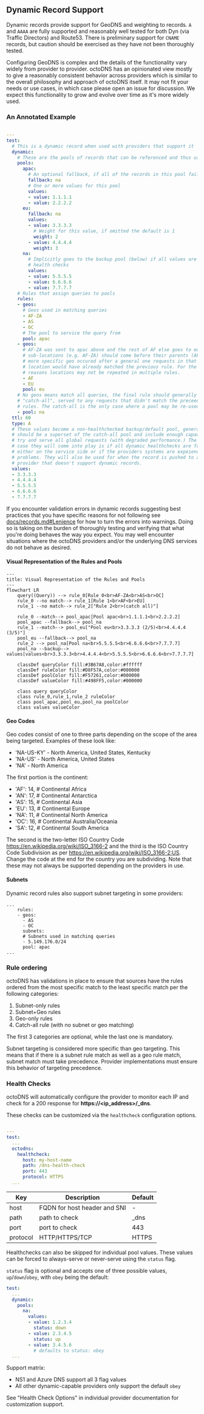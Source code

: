 ## Dynamic Record Support

Dynamic records provide support for GeoDNS and weighting to records. `A` and `AAAA` are fully supported and reasonably well tested for both Dyn (via Traffic Directors) and Route53. There is preliminary support for `CNAME` records, but caution should be exercised as they have not been thoroughly tested.

Configuring GeoDNS is complex and the details of the functionality vary widely from provider to provider. octoDNS has an opinionated view mostly to give a reasonably consistent behavior across providers which is similar to the overall philosophy and approach of octoDNS itself. It may not fit your needs or use cases, in which case please open an issue for discussion. We expect this functionality to grow and evolve over time as it's more widely used.

### An Annotated Example

```yaml

---
test:
  # This is a dynamic record when used with providers that support it
  dynamic:
    # These are the pools of records that can be referenced and thus used by rules
    pools:
      apac:
        # An optional fallback, if all of the records in this pool fail this pool should be tried
        fallback: na
        # One or more values for this pool
        values:
        - value: 1.1.1.1
        - value: 2.2.2.2
      eu:
        fallback: na
        values:
        - value: 3.3.3.3
          # Weight for this value, if omitted the default is 1
          weight: 2
        - value: 4.4.4.4
          weight: 3
      na:
        # Implicitly goes to the backup pool (below) if all values are failing
        # health checks
        values:
        - value: 5.5.5.5
        - value: 6.6.6.6
        - value: 7.7.7.7
    # Rules that assign queries to pools
    rules:
    - geos:
      # Geos used in matching queries
      - AF-ZA
      - AS
      - OC
      # The pool to service the query from
      pool: apac
    - geos:
      # AF-ZA was sent to apac above and the rest of AF else goes to eu here,
      # sub-locations (e.g. AF-ZA) should come before their parents (AF.) If a
      # more specific geo occured after a general one requests in that
      # location would have already matched the previous rule. For the same
      # reasons locations may not be repeated in multiple rules.
      - AF
      - EU
      pool: eu
    # No geos means match all queries, the final rule should generally be a
    # "catch-all", served to any requests that didn't match the preceeding
    # rules. The catch-all is the only case where a pool may be re-used.
    - pool: na
  ttl: 60
  type: A
  # These values become a non-healthchecked backup/default pool, generally it
  # should be a superset of the catch-all pool and include enough capacity to
  # try and serve all global requests (with degraded performance.) The main
  # case they will come into play is if all dynamic healthchecks are failing,
  # either on the service side or if the providers systems are expeiencing
  # problems. They will also be used for when the record is pushed to a
  # provider that doesn't support dynamic records.
  values:
  - 3.3.3.3
  - 4.4.4.4
  - 5.5.5.5
  - 6.6.6.6
  - 7.7.7.7
```

If you encounter validation errors in dynamic records suggesting best practices that you have specific reasons for not following see [docs/records.md#Lenience](/docs/records.md#Lenience) for how to turn the errors into warnings. Doing so is taking on the burden of thoroughly testing and verifying that what you're doing behaves the way you expect. You may well encounter situations where the octoDNS providers and/or the underlying DNS services do not behave as desired.

#### Visual Representation of the Rules and Pools

```mermaid
---
title: Visual Representation of the Rules and Pools
---
flowchart LR
    query((Query)) --> rule_0[Rule 0<br>AF-ZA<br>AS<br>OC]
    rule_0 --no match--> rule_1[Rule 1<br>AF<br>EU]
    rule_1 --no match--> rule_2["Rule 2<br>(catch all)"]

    rule_0 --match--> pool_apac[Pool apac<br>1.1.1.1<br>2.2.2.2]
    pool_apac --fallback--> pool_na
    rule_1 --match--> pool_eu["Pool eu<br>3.3.3.3 (2/5)<br>4.4.4.4 (3/5)"]
    pool_eu --fallback--> pool_na
    rule_2 --> pool_na[Pool na<br>5.5.5.5<br>6.6.6.6<br>7.7.7.7]
    pool_na --backup--> values[values<br>3.3.3.3<br>4.4.4.4<br>5.5.5.5<br>6.6.6.6<br>7.7.7.7]

    classDef queryColor fill:#3B67A8,color:#ffffff
    classDef ruleColor fill:#D8F57A,color:#000000
    classDef poolColor fill:#F57261,color:#000000
    classDef valueColor fill:#498FF5,color:#000000

    class query queryColor
    class rule_0,rule_1,rule_2 ruleColor
    class pool_apac,pool_eu,pool_na poolColor
    class values valueColor
```

#### Geo Codes

Geo codes consist of one to three parts depending on the scope of the area being targeted. Examples of these look like:

- 'NA-US-KY' - North America, United States, Kentucky
- 'NA-US' - North America, United States
- 'NA' - North America

The first portion is the continent:

- 'AF': 14, # Continental Africa
- 'AN': 17, # Continental Antarctica
- 'AS': 15, # Continental Asia
- 'EU': 13, # Continental Europe
- 'NA': 11, # Continental North America
- 'OC': 16, # Continental Australia/Oceania
- 'SA': 12, # Continental South America

The second is the two-letter ISO Country Code https://en.wikipedia.org/wiki/ISO_3166-2 and the third is the ISO Country Code Subdivision as per https://en.wikipedia.org/wiki/ISO_3166-2:US. Change the code at the end for the country you are subdividing. Note that these may not always be supported depending on the providers in use.

#### Subnets

Dynamic record rules also support subnet targeting in some providers:

```
...
    rules:
    - geos:
      - AS
      - OC
      subnets:
      # Subnets used in matching queries
      - 5.149.176.0/24
      pool: apac
...
```

### Rule ordering

octoDNS has validations in place to ensure that sources have the rules ordered from the most specific match to the least specific match per the following categories:

1. Subnet-only rules
2. Subnet+Geo rules
3. Geo-only rules
4. Catch-all rule (with no subnet or geo matching)

The first 3 categories are optional, while the last one is mandatory.

Subnet targeting is considered more specific than geo targeting. This means that if there is a subnet rule match as well as a geo rule match, subnet match must take precedence. Provider implementations must ensure this behavior of targeting precedence.

### Health Checks

octoDNS will automatically configure the provider to monitor each IP and check for a 200 response for **https://\<ip_address>/\_dns**.

These checks can be customized via the `healthcheck` configuration options.

```yaml

---
test:
  ...
  octodns:
    healthcheck:
      host: my-host-name
      path: /dns-health-check
      port: 443
      protocol: HTTPS
  ...
```

| Key | Description | Default |
| -- | -- | -- |
| host | FQDN for host header and SNI | - |
| path | path to check | \_dns |
| port | port to check | 443 |
| protocol | HTTP/HTTPS/TCP | HTTPS |

Healthchecks can also be skipped for individual pool values. These values can be forced to always-serve or never-serve using the `status` flag.

`status` flag is optional and accepts one of three possible values, `up`/`down`/`obey`, with `obey` being the default:

```yaml
test:
  ...
  dynamic:
    pools:
      na:
        values:
        - value: 1.2.3.4
          status: down
        - value: 2.3.4.5
          status: up
        - value: 3.4.5.6
          # defaults to status: obey
  ...
```

Support matrix:

- NS1 and Azure DNS support all 3 flag values
- All other dynamic-capable providers only support the default `obey`

See "Health Check Options" in individual provider documentation for customization support.
